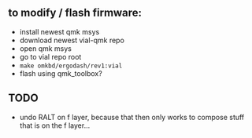 ## to modify / flash firmware:

- install newest qmk msys
- download newest vial-qmk repo
- open qmk msys
- go to vial repo root
- `make omkbd/ergodash/rev1:vial`
- flash using qmk_toolbox?

## TODO
- undo RALT on f layer, because that then only works to compose stuff that is on the f layer...